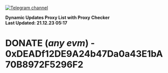[![Telegram channel](https://img.shields.io/endpoint?url=https://runkit.io/damiankrawczyk/telegram-badge/branches/master?url=https://t.me/n4z4v0d)](https://t.me/n4z4v0d) 

**Dynamic Updates Proxy List with Proxy Checker**  
**Last Updated: 21.12.23 05:17**

# DONATE (_any evm_) - 0xDEADf12DE9A24b47Da0a43E1bA70B8972F5296F2
